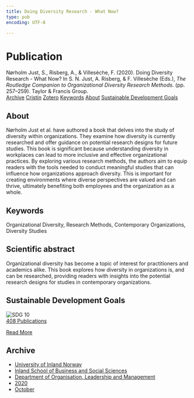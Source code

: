 ```yaml
---
title: Doing Diversity Research - What Now?
type: pub
encoding: UTF-8

---
```

<h1>Publication</h1>
<article id="csl-bib-container-I4Y2DFXT" class="csl-bib-container">
  <div class="csl-bib-body"> <div class="csl-entry">Nørholm Just, S., Risberg, A., &#38; Villesèche, F. (2020). Doing Diversity Research - What Now? In S. N. Just, A. Risberg, &#38; F. Villesèche (Eds.), <i>The Routledge Companion to Organizational Diversity Research Methods.</i> (pp. 257–259). Taylor &#38; Francis Group.</div> </div>
  <div class="csl-bib-buttons">
    <a href="#taxonomy-article-I4Y2DFXT" alt="archive" class="csl-bib-button">Archive</a>
    <a href="https://app.cristin.no/results/show.jsf?id=1840537" alt="Cristin" class="csl-bib-button">Cristin</a>
    <a href="http://zotero.org/groups/5881554/items/I4Y2DFXT" alt="Zotero" class="csl-bib-button">Zotero</a>
    <a href="#keywords-article-I4Y2DFXT" alt="keywords" class="csl-bib-button">Keywords</a>
    <a href="#about-article-I4Y2DFXT" alt="about_pub" class="csl-bib-button">About</a>
    <a href="#sdg-article-I4Y2DFXT" alt="sdg" class="csl-bib-button">Sustainable Development Goals</a>
  </div>
  <div id="csl-bib-meta-container-I4Y2DFXT"></div>
</article>
<div id="csl-bib-meta-I4Y2DFXT" class="csl-bib-meta">
  <article id="about-article-I4Y2DFXT" class="about_pub-article">
    <h1>About</h1>
    Nørholm Just et al. have authored a book that delves into the study of diversity within organizations. They examine how diversity is currently researched and offer guidance on potential research designs for future studies. This book is significant because understanding diversity in workplaces can lead to more inclusive and effective organizational practices. By exploring various research methods, the authors aim to equip readers with the tools needed to conduct meaningful studies that can influence how organizations approach diversity. This is important for creating environments where diverse perspectives are valued and can thrive, ultimately benefiting both employees and the organization as a whole.
  </article>
  <article id="keywords-article-I4Y2DFXT" class="keywords-article">
    <h1>Keywords</h1>
    Organizational Diversity, Research Methods, Contemporary Organizations, Diversity Studies
  </article>
  <article id="abstract-article-I4Y2DFXT" class="abstract-article">
    <h1>Scientific abstract</h1>
    Organizational diversity has become a topic of interest for practitioners and academics alike. This book explores how diversity in organizations is, and can be researched, providing readers with insights into the potential research designs for studies in contemporary organizations.
  </article>
  <article id="sdg-article-I4Y2DFXT" class="sdg-article">
    <h1>Sustainable Development Goals</h1>
    <div class="sdg-container"><div id="sdg10" class="sdg">
        <img src="{{< params subfolder >}}images/sdg/sdg10_en.png" class="image" alt="SDG 10">
        <div class="sdg-overlay">
          <a href="{{< params subfolder >}}en/archive/?sdg=10#archive" class="sdg-publication-count"><span>408</span> Publications</a>
          <p><a href="https://sdgs.un.org/goals/goal10" class="sdg-read-more">Read More</a></p>
        </div>
      </div></div>
  </article>
  <article id="taxonomy-article-I4Y2DFXT" class="taxonomy-article">
    <h1>Archive</h1>
    <ul>
      <li><a href="{{< params subfolder >}}en/archive/?key=3DCRN523">University of Inland Norway</a></li>
      <li><a href="{{< params subfolder >}}en/archive/?key=DU8Q9LN9">Inland School of Business and Social Sciences</a></li>
      <li><a href="{{< params subfolder >}}en/archive/?key=4LUWR3ZM">Department of Organisation, Leadership and Management</a></li>
      <li><a href="{{< params subfolder >}}en/archive/?key=L4LD5JU9">2020</a></li>
      <li><a href="{{< params subfolder >}}en/archive/?key=QPJKKNQX">October</a></li>
    </ul>
  </article>
</div>
